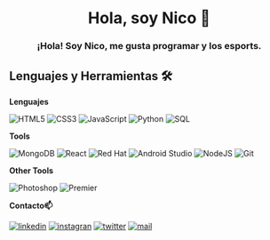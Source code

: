 <h1 align="center">Hola, soy Nico 👋

<h3 align="center">¡Hola! Soy Nico, me gusta programar y los esports.

##  Lenguajes y Herramientas 🛠

**Lenguajes**

![HTML5](https://img.shields.io/badge/HTML5-%23E34F26?style=flat-square&logo=html5&logoColor=white)
![CSS3](https://img.shields.io/badge/CSS3-%231572B6?style=flat-square&logo=css3&logoColor=white)
![JavaScript](https://img.shields.io/badge/JavaScript-%23EAB300?style=flat-square&logo=JAVASCRIPT&logoColor=white)
![Python](https://img.shields.io/badge/Python-%231D9FD7?style=flat-square&logo=python&logoColor=white)
![SQL](https://img.shields.io/badge/SQL-%23F80000?style=flat-square&logo=oracle&logoColor=white)

**Tools**

![MongoDB](https://img.shields.io/badge/MongoDB-%2347A248?style=flat-square&logo=react&logoColor=white)
![React](https://img.shields.io/badge/React-%2345b8d8?style=flat-square&logo=react&logoColor=white)
![Red Hat](https://img.shields.io/badge/Red%20Hat-%23EE0000?style=flat-square&logo=red%20hat&logoColor=white)
![Android Studio](https://img.shields.io/badge/Android%20Studio-%233DDC84?style=flat-square&logo=android%20studio&logoColor=white)
![NodeJS](https://img.shields.io/badge/NodeJS-%235FA04E?style=flat-square&logo=node.js&logoColor=white)
![Git](https://img.shields.io/badge/Git-%23F05032?style=flat-square&logo=git&logoColor=white)

**Other Tools**

![Photoshop](https://img.shields.io/badge/Adobe%20Photoshop-%2331A8FF?style=flat-square&logo=adobephotoshop&logoColor=white)
![Premier](https://img.shields.io/badge/Adobe%20Premier-%239999FF?style=flat-square&logo=adobepremierepro&logoColor=white)

**Contacto📫**

[![linkedin](https://img.shields.io/badge/LinkedIn-%230A66C2?style=flat-square&logo=linkedin&logoColor=white)](https://www.linkedin.com/in/nicolasbarrios/)
[![instagran](https://img.shields.io/badge/Instagram-%23E4405F?style=flat-square&logo=instagram&logoColor=white)](https://www.instagram.com/aleen.cl/)
[![twitter](https://img.shields.io/badge/X-%23000000?style=flat-square&logo=x&logoColor=white)](https://twitter.com/aleeen_la)
[![mail](https://img.shields.io/badge/Gmail-%23EA4335?style=flat-square&logo=gmail&logoColor=white)](mailto:contactoaleen@gmail.com)
